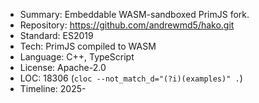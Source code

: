 * Summary:    Embeddable WASM-sandboxed PrimJS fork.
* Repository: https://github.com/andrewmd5/hako.git
* Standard:   ES2019
* Tech:       PrimJS compiled to WASM
* Language:   C++, TypeScript
* License:    Apache-2.0
* LOC:        18306 (`cloc --not_match_d="(?i)(examples)" .`)
* Timeline:   2025-
